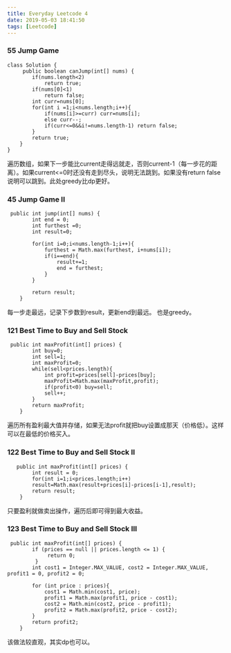 ```yaml
---
title: Everyday Leetcode 4
date: 2019-05-03 18:41:50
tags: [Leetcode]
---
```

### 55	Jump Game
```
class Solution {
     public boolean canJump(int[] nums) {
        if(nums.length<2)
            return true;
        if(nums[0]<1)
            return false;
        int curr=nums[0];
        for(int i =1;i<nums.length;i++){
            if(nums[i]>=curr) curr=nums[i];   
            else curr--;
            if(curr<=0&&i!=nums.length-1) return false;
        }
        return true;        
    }
}
```
遍历数组，如果下一步能比current走得远就走，否则current-1（每一步花的距离）。如果current<=0时还没有走到尽头，说明无法跳到。如果没有return false说明可以跳到。此处greedy比dp更好。
<!-- more -->
### 45	Jump Game II
```
 public int jump(int[] nums) {
        int end = 0;
        int furthest =0;
        int result=0;
        
        for(int i=0;i<nums.length-1;i++){
            furthest = Math.max(furthest, i+nums[i]);
            if(i==end){
                result+=1;
                end = furthest;
            }
        }
        
        return result;
    }
```
每一步走最远，记录下步数到result，更新end到最远。 也是greedy。


### 121	Best Time to Buy and Sell Stock
```
 public int maxProfit(int[] prices) {
        int buy=0;
        int sell=1;
        int maxProfit=0;
        while(sell<prices.length){
            int profit=prices[sell]-prices[buy];
            maxProfit=Math.max(maxProfit,profit);
            if(profit<0) buy=sell;
            sell++;
        }
        return maxProfit;
    }
```
遍历所有盈利最大值并存储，如果无法profit就把buy设置成那天（价格低）。这样可以在最低的价格买入。

### 122	Best Time to Buy and Sell Stock II
```
   public int maxProfit(int[] prices) {
        int result = 0;
        for(int i=1;i<prices.length;i++)
        result=Math.max(result+prices[i]-prices[i-1],result);
        return result;
    }
```
只要盈利就做卖出操作，遍历后即可得到最大收益。

### 123	Best Time to Buy and Sell Stock III
```
 public int maxProfit(int[] prices) { 
        if (prices == null || prices.length <= 1) {
             return 0;
         }
        int cost1 = Integer.MAX_VALUE, cost2 = Integer.MAX_VALUE, profit1 = 0, profit2 = 0;

        for (int price : prices){
            cost1 = Math.min(cost1, price);
            profit1 = Math.max(profit1, price - cost1);
            cost2 = Math.min(cost2, price - profit1);
            profit2 = Math.max(profit2, price - cost2);
        }
        return profit2;
    }
```
该做法较直观，其实dp也可以。